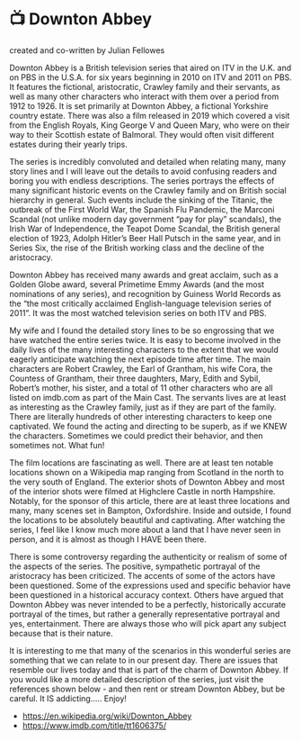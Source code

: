 # 📺 Downton Abbey

created and co-written by Julian Fellowes

Downton Abbey is a British television series that aired on ITV in the U.K. and
on PBS in the U.S.A. for six years beginning in 2010 on ITV and 2011 on PBS. It
features the fictional, aristocratic, Crawley family and their servants, as well
as many other characters who interact with them over a period from 1912 to 1926.
It is set primarily at Downton Abbey, a fictional Yorkshire country estate.
There was also a film released in 2019 which covered a visit from the English
Royals, King George V and Queen Mary, who were on their way to their Scottish
estate of Balmoral. They would often visit different estates during their yearly
trips.

The series is incredibly convoluted and detailed when relating many, many story
lines and I will leave out the details to avoid confusing readers and boring you
with endless descriptions. The series portrays the effects of many significant
historic events on the Crawley family and on British social hierarchy in
general. Such events include the sinking of the Titanic, the outbreak of the
First World War, the Spanish Flu Pandemic, the Marconi Scandal (not unlike
modern day government “pay for play” scandals), the Irish War of Independence,
the Teapot Dome Scandal, the British general election of 1923, Adolph Hitler’s
Beer Hall Putsch in the same year, and in Series Six, the rise of the British
working class and the decline of the aristocracy.

Downton Abbey has received many awards and great acclaim, such as a Golden Globe
award, several Primetime Emmy Awards (and the most nominations of any series),
and recognition by Guiness World Records as the “the most critically acclaimed
English-language television series of 2011”. It was the most watched television
series on both ITV and PBS.

My wife and I found the detailed story lines to be so engrossing that we have
watched the entire series twice. It is easy to become involved in the daily
lives of the many interesting characters to the extent that we would eagerly
anticipate watching the next episode time after time. The main characters are
Robert Crawley, the Earl of Grantham, his wife Cora, the Countess of Grantham,
their three daughters, Mary, Edith and Sybil, Robert’s mother, his sister, and a
total of 11 other characters who are all listed on imdb.com as part of the Main
Cast. The servants lives are at least as interesting as the Crawley family, just
as if they are part of the family. There are literally hundreds of other
interesting characters to keep one captivated. We found the acting and directing
to be superb, as if we KNEW the characters. Sometimes we could predict their
behavior, and then sometimes not. What fun!

The film locations are fascinating as well. There are at least ten notable
locations shown on a Wikipedia map ranging from Scotland in the north to the
very south of England. The exterior shots of Downton Abbey and most of the
interior shots were filmed at Highclere Castle in north Hampshire. Notably, for
the sponsor of this article, there are at least three locations and many, many
scenes set in Bampton, Oxfordshire. Inside and outside, I found the locations to
be absolutely beautiful and captivating. After watching the series, I feel like
I know much more about a land that I have never seen in person, and it is almost
as though I HAVE been there.

There is some controversy regarding the authenticity or realism of some of the
aspects of the series. The positive, sympathetic portrayal of the aristocracy
has been criticized. The accents of some of the actors have been questioned.
Some of the expressions used and specific behavior have been questioned in a
historical accuracy context. Others have argued that Downton Abbey was never
intended to be a perfectly, historically accurate portrayal of the times, but
rather a generally representative portrayal and yes, entertainment. There are
always those who will pick apart any subject because that is their nature.

It is interesting to me that many of the scenarios in this wonderful series are
something that we can relate to in our present day. There are issues that
resemble our lives today and that is part of the charm of Downton Abbey. If you
would like a more detailed description of the series, just visit the references
shown below - and then rent or stream Downton Abbey, but be careful. It IS
addicting….. Enjoy!

- <https://en.wikipedia.org/wiki/Downton_Abbey>
- <https://www.imdb.com/title/tt1606375/>
